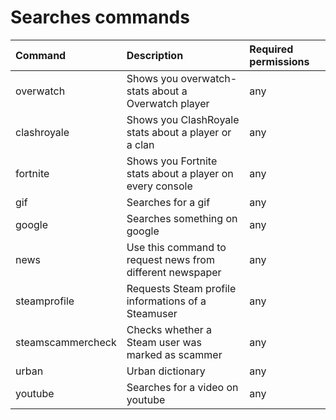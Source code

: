 # Searches commands

| Command | Description | Required permissions |
| :--- | :--- | :--- |
|overwatch                | Shows you overwatch-stats about a Overwatch player | any|
|clashroyale              | Shows you ClashRoyale stats about a player or a clan | any|
|fortnite                 | Shows you Fortnite stats about a player on every console | any|
|gif                      | Searches for a gif | any|
|google                   | Searches something on google | any|
|news                     | Use this command to request news from different newspaper | any|
|steamprofile             | Requests Steam profile informations of a Steamuser | any|
|steamscammercheck        | Checks whether a Steam user was marked as scammer | any|
|urban                    | Urban dictionary | any|
|youtube                  | Searches for a video on youtube | any